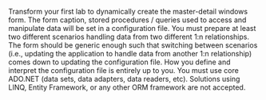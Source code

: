 Transform your first lab to dynamically create the master-detail windows form. The form caption, stored procedures / queries used to access and manipulate data will be set in a configuration file.
You must prepare at least two different scenarios handling data from two different 1:n relationships.
The form should be generic enough such that switching between scenarios (i.e., updating the application to handle data from another 1:n relationship) comes down to updating the configuration file.
How you define and interpret the configuration file is entirely up to you.
You must use core ADO.NET (data sets, data adapters, data readers, etc). Solutions using LINQ, Entity Framework, or any other ORM framework are not accepted.
